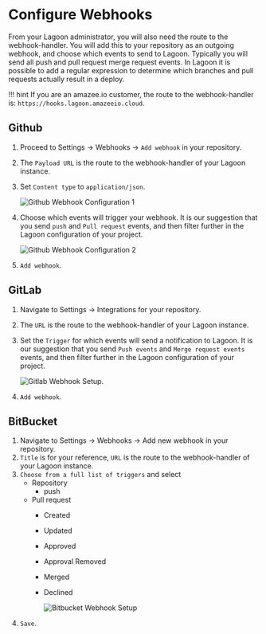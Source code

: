 # Configure Webhooks

From your Lagoon administrator, you will also need the route to the webhook-handler. You will add this to your repository as an outgoing webhook, and choose which events to send to Lagoon. Typically you will send all push and pull request  merge request events. In Lagoon it is possible to add a regular expression to determine which branches and pull requests actually result in a deploy.

!!! hint If you are an amazee.io customer, the route to the webhook-handler is: `https://hooks.lagoon.amazeeio.cloud`.

## Github

1. Proceed to Settings -&gt; Webhooks -&gt; `Add webhook` in your repository.
2. The `Payload URL` is the route to the webhook-handler of your Lagoon instance.
3. Set `Content type` to `application/json`.

   ![Github Webhook Configuration 1](https://github.com/amazeeio/lagoon/tree/384b9864a518e73f7ad13bb6a67ed7c688e06a1e/images/gh_webhook_1.png)

4. Choose which events will trigger your webhook. It is our suggestion that you send `push` and `Pull request` events, and then filter further in the Lagoon configuration of your project.

   ![Github Webhook Configuration 2](https://github.com/amazeeio/lagoon/tree/384b9864a518e73f7ad13bb6a67ed7c688e06a1e/images/gh_webhook_2.png)

5. `Add webhook`.

## GitLab

1. Navigate to Settings -&gt; Integrations for your repository.
2. The `URL` is the route to the webhook-handler of your Lagoon instance.
3. Set the `Trigger` for which events will send a notification to Lagoon. It is our suggestion that you send `Push events` and `Merge request events` events, and then filter further in the Lagoon configuration of your project.

   ![Gitlab Webhook Setup](https://github.com/amazeeio/lagoon/tree/384b9864a518e73f7ad13bb6a67ed7c688e06a1e/images/gl_webhook_1.png).

4. `Add webhook`.

## BitBucket

1. Navigate to Settings -&gt; Webhooks -&gt; Add new webhook in your repository.
2. `Title` is for your reference, `URL`  is the route to the webhook-handler of your Lagoon instance.
3. `Choose from a full list of triggers` and select
   * Repository
     * push
   * Pull request
     * Created
     * Updated
     * Approved
     * Approval Removed
     * Merged
     * Declined

       ![Bitbucket Webhook Setup](https://github.com/amazeeio/lagoon/tree/384b9864a518e73f7ad13bb6a67ed7c688e06a1e/images/bb_webhook_1.png)
4. `Save`.

